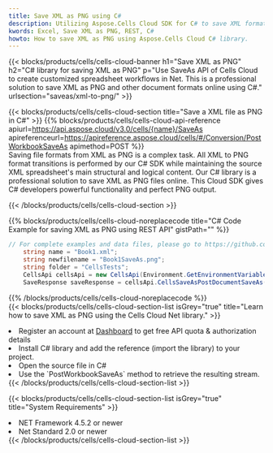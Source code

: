 ```yaml
---
title: Save XML as PNG using C# 
description: Utilizing Aspose.Cells Cloud SDK for C# to save XML format file as PNG format file. 
kwords: Excel, Save XML as PNG, REST, C#
howto: How to save XML as PNG using Aspose.Cells Cloud C# library.
---
```



{{< blocks/products/cells/cells-cloud-banner h1="Save XML as PNG" h2="C# library for saving XML as PNG" p="Use SaveAs API of Cells Cloud to create customized spreadsheet workflows in Net. This is a professional solution to save XML as PNG and other document formats online using C#." urlsection="saveas/xml-to-png/" >}}

{{< blocks/products/cells/cells-cloud-section  title="Save a XML file as PNG in C#" >}}
{{% blocks/products/cells/cells-cloud-api-reference  apiurl=https://api.aspose.cloud/v3.0/cells/{name}/SaveAs  apireferenceurl=https://apireference.aspose.cloud/cells/#/Conversion/PostWorkbookSaveAs  apimethod=POST %}}
<br/>
Saving file formats from XML as PNG is a complex task. All XML to PNG format transitions is performed by our C# SDK while maintaining the source XML spreadsheet's main structural and logical content. Our C# library is a professional solution to save XML as PNG files online. This Cloud SDK gives C# developers powerful functionality and perfect PNG output.

{{< /blocks/products/cells/cells-cloud-section >}}

{{% blocks/products/cells/cells-cloud-noreplacecode title="C# Code Example for saving XML as PNG using REST API" gistPath="" %}}
  
```cs
// For complete examples and data files, please go to https://github.com/aspose-cells-cloud/aspose-cells-cloud-dotnet/
    string name = "Book1.xml";
    string newfilename = "Book1SaveAs.png";
    string folder = "CellsTests";
    CellsApi cellsApi = new CellsApi(Environment.GetEnvironmentVariable("ProductClientId"), Environment.GetEnvironmentVariable("ProductClientSecret"));
    SaveResponse saveResponse = cellsApi.CellsSaveAsPostDocumentSaveAs(name, null, newfilename, null,null,folder);
```
  
{{% /blocks/products/cells/cells-cloud-noreplacecode  %}}
<br/>
{{< blocks/products/cells/cells-cloud-section-list isGrey="true"  title="Learn how to save XML as PNG using the Cells Cloud Net library." >}}
<li>Register an account at <a href="https://dashboard.aspose.cloud/">Dashboard</a> to get free API quota & authorization details</li>
<li>Install C# library and add the reference (import the library) to your project.</li>
<li>Open the source file in C#</li>
<li>Use the `PostWorkbookSaveAs` method to retrieve the resulting stream.</li>
{{< /blocks/products/cells/cells-cloud-section-list >}}

{{< blocks/products/cells/cells-cloud-section-list isGrey="true"  title="System Requirements" >}}
<li>NET Framework 4.5.2 or newer</li>
<li>Net Standard 2.0 or newer</li>
{{< /blocks/products/cells/cells-cloud-section-list >}}
